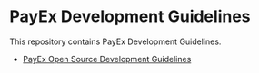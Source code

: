# PayEx Development Guidelines

This repository contains PayEx Development Guidelines.

* [PayEx Open Source Development Guidelines](open-source-development-guidelines.md)